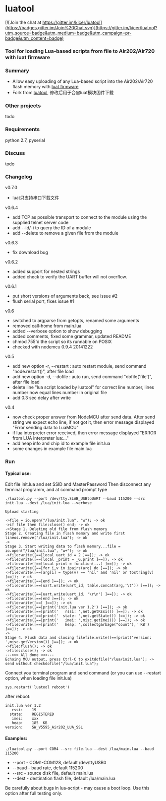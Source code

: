 # **luatool** #

[![Join the chat at https://gitter.im/kicer/luatool](https://badges.gitter.im/Join%20Chat.svg)](https://gitter.im/kicer/luatool?utm_source=badge&utm_medium=badge&utm_campaign=pr-badge&utm_content=badge)

### Tool for loading Lua-based scripts from file to Air202/Air720 with luat firmware

### Summary

- Allow easy uploading of any Lua-based script into the Air202/Air720 flash memory with [luat firmware](https://github.com/openLuat)
- Fork from [luatool](https://github.com/4refr0nt/luatool), 修改后用于合宙luat模块固件下载

### Other projects
todo

### Requirements

python 2.7, pyserial

### Discuss
todo


### Changelog
v0.7.0
- luat只支持串口下载文件

v0.6.4
- add TCP as possible transport to connect to the module using the supplied telnet server code
- add --id/-i to query the ID of a module
- add --delete to remove a given file from the module
 
v0.6.3
- fix download bug
 
v0.6.2
- added support for nested strings
- added check to verify the UART buffer will not overflow.

v0.6.1
- put short versions of arguments back, see issue #2
- flush serial port, fixes issue #1

v0.6
- switched to argparse from getopts, renamed some arguments
- removed call-home from main.lua
- added --verbose option to show debugging
- added comments, fixed some grammar, updated README
- chmod 755'd the script so its runnable on POSIX
- checked with nodemcu 0.9.4 20141222

v0.5
- add new option  -r, --restart : auto restart module, send command "node.restart()", after file load 
- add new option  -d, --dofile  : auto run, send command "dofile('file')", after file load 
- delete line "lua script loaded by luatool" for correct line number, lines number now equal lines number in original file
- add 0.3 sec delay after write


v0.4
- now check proper answer from NodeMCU after send data.
  After send string we expect echo line, if not got it, then error message displayed "Error sending data to LuaMCU"
- if lua interpreter error received, then error message displayed "ERROR from LUA interpreter lua:..."
- add heap info and chip id to example file init.lua
- some changes in example file main.lua


### Run

#### Typical use:


Edit file init.lua and set SSID and MasterPassword
Then disconnect any terminal programm, and at command prompt type

```
./luatool.py --port /dev/tty.SLAB_USBtoUART --baud 115200 --src init.lua --dest /lua/init.lua --verbose

Upload starting

->file = io.open("/lua/init.lua", "w"); -> ok
->if file then file:close() end; -> ok
->Stage 1. Deleting old file from flash memory
Stage 2. Creating file in flash memory and write first lineos.remove("/lua/init.lua"); -> ok
->
Stage 3. Start writing data to flash memory...file = io.open("/lua/init.lua", "w+"); -> ok
->file:write([==[local uart_id = 2 ]==]); -> ok
->file:write([==[local _print = _G.print ]==]); -> ok
->file:write([==[local print = function(...) ]==]); -> ok
->file:write([==[for i,v in ipairs(arg) do ]==]); -> ok
->file:write([==[arg[i] = type(v) == 'nil' and 'nil' or tostring(v) ]==]); -> ok
->file:write([==[end ]==]); -> ok
->file:write([==[uart.write(uart_id, table.concat(arg,'\t')) ]==]); -> ok
->file:write([==[uart.write(uart_id, '\r\n') ]==]); -> ok
->file:write([==[end ]==]); -> ok
->file:write([==[ ]==]); -> ok
->file:write([==[print('init.lua ver 1.2') ]==]); -> ok
->file:write([==[print('   rssi: ',net.getRssi()) ]==]); -> ok
->file:write([==[print('  state: ',net.getState()) ]==]); -> ok
->file:write([==[print('   imei: ',misc.getImei()) ]==]); -> ok
->file:write([==[print('   heap: ',collectgarbage("count"),' KB') ]==]); -> ok
->
Stage 4. Flush data and closing filefile:write([==[print('version: ',misc.getVersion()) ]==]); -> ok
->file:flush(); -> ok
->file:close(); -> ok
--->>> All done <<<---
Echoing MCU output, press Ctrl-C to exitdofile("/lua/init.lua"); -> send without checkdofile("/lua/init.lua");

```
Connect you terminal program and send command (or you can use --restart option, when loading file init.lua)
```
sys.restart('luatool reboot')
```
after reboot:
```
init.lua ver 1.2
   rssi: 	19
  state: 	REGISTERED
   imei: 	xxx
   heap: 	185	 KB
version: 	SW_V5595_Air202_LUA_SSL
```

#### Examples:

```
./luatool.py --port COM4 --src file.lua --dest /lua/main.lua --baud 115200
```
- --port - COM1-COM128, default /dev/ttyUSB0
- --baud - baud rate, default 115200
- --src - source disk file, default main.lua
- --dest - destination flash file, default /lua/main.lua

Be carefully about bugs in lua-script - may cause a boot loop. Use this option after full testing only.
